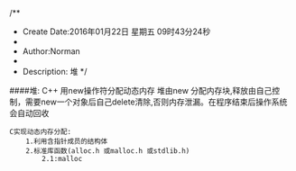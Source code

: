 /**
* Create Date:2016年01月22日 星期五 09时43分24秒
* 
* Author:Norman
* 
* Description: 堆
*/

####堆:
    C++ 用new操作符分配动态内存
    堆由new 分配内存块,释放由自己控制，需要new一个对象后自己delete清除,否则内存泄漏。在程序结束后操作系统会自动回收

    C实现动态内存分配:
        1.利用含指针成员的结构体
        2.标准库函数(alloc.h 或malloc.h 或stdlib.h)
            2.1:malloc
